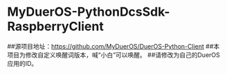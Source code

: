 # MyDuerOS-PythonDcsSdk-RaspberryClient
##源项目地址：https://github.com/MyDuerOS/DuerOS-Python-Client
##本项目为修改自定义唤醒词版本，喊“小白”可以唤醒。
##请修改为自己的DuerOS应用的ID。
